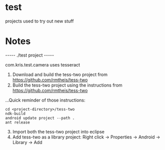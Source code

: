 test
====

projects used to try out new stuff


Notes
====

----- ./test project -----

com.kris.test.camera uses tesseract 

1.	Download and build the tess-two project from https://github.com/rmtheis/tess-two
2.	Build the tess-two project using the instructions from https://github.com/rmtheis/tess-two

...Quick reminder of those instructions:

```
cd <project-directory>/tess-two
ndk-build
android update project --path .
ant release
```

3.	Import both the tess-two project into eclipse
4.	Add tess-two as a library project: Right click -> Properties -> Android -> Library -> Add
